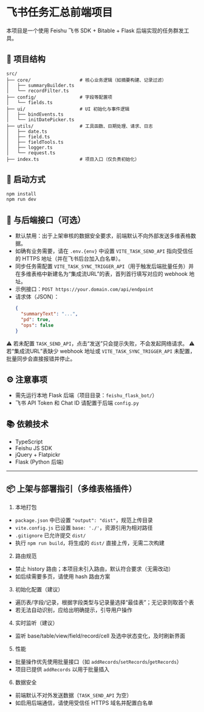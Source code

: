 # 飞书任务汇总前端项目

本项目是一个使用 Feishu 飞书 SDK + Bitable + Flask 后端实现的任务群发工具。

## 📁 项目结构

```
src/
├── core/                  # 核心业务逻辑（如摘要构建、记录过滤）
│   ├── summaryBuilder.ts
│   └── recordFilter.ts
├── config/                # 字段等配置项
│   └── fields.ts
├── ui/                    # UI 初始化与事件逻辑
│   ├── bindEvents.ts
│   └── initDatePicker.ts
├── utils/                 # 工具函数、日期处理、请求、日志
│   ├── date.ts
│   ├── field.ts
│   ├── fieldTools.ts
│   ├── logger.ts
│   └── request.ts
├── index.ts               # 项目入口（仅负责初始化）
```

## 🚀 启动方式

```bash
npm install
npm run dev
```

## 📡 与后端接口（可选）

- 默认禁用：出于上架审核的数据安全要求，前端默认不向外部发送多维表格数据。
- 如确有业务需要，请在 `.env.{env}` 中设置 `VITE_TASK_SEND_API` 指向受信任的 HTTPS 地址（并在飞书后台加入白名单）。
- 同步任务需配置 `VITE_TASK_SYNC_TRIGGER_API`（用于触发后端批量任务）并在多维表格中新建名为“集成流URL”的表，首列首行填写对应的 webhook 地址。
- 示例接口：`POST https://your.domain.com/api/endpoint`
- 请求体（JSON）：
  ```json
  {
    "summaryText": "...",
    "pd": true,
    "ops": false
  }
  ```
⚠️ 若未配置 `TASK_SEND_API`，点击“发送”只会提示失败，不会发起网络请求。
⚠️ 若“集成流URL”表缺少 webhook 地址或 `VITE_TASK_SYNC_TRIGGER_API` 未配置，批量同步会直接报错并停止。

## ⚙️ 注意事项

- 需先运行本地 Flask 后端（项目目录：`feishu_flask_bot/`）
- 飞书 API Token 和 Chat ID 请配置于后端 `config.py`

## 📚 依赖技术

- TypeScript
- Feishu JS SDK
- jQuery + Flatpickr
- Flask (Python 后端)

---

## 📦 上架与部署指引（多维表格插件）

1) 本地打包
- `package.json` 中已设置 `"output": "dist"`，规范上传目录
- `vite.config.js` 已设置 `base: './'`，资源引用为相对路径
- `.gitignore` 已允许提交 `dist/`
- 执行 `npm run build`，将生成的 `dist/` 直接上传，无需二次构建

2) 路由规范
- 禁止 history 路由；本项目未引入路由，默认符合要求（无需改动）
- 如后续需要多页，请使用 hash 路由方案

3) 初始化配置（建议）
- 遍历表/字段/记录，根据字段类型与记录量选择“最佳表”；无记录则取首个表
- 若无法自动识别，应给出明确提示，引导用户操作

4) 实时监听（建议）
- 监听 base/table/view/field/record/cell 及选中状态变化，及时刷新界面

5) 性能
- 批量操作优先使用批量接口（如 `addRecords`/`setRecords`/`getRecords`）
- 项目已提供 `addRecords` 以用于批量插入

6) 数据安全
- 前端默认不对外发送数据（`TASK_SEND_API` 为空）
- 如启用后端通信，请使用受信任 HTTPS 域名并配置白名单

